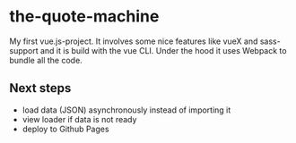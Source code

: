 # the-quote-machine

My first vue.js-project. It involves some nice features like vueX and sass-support and it is build with the vue CLI. Under the hood it uses Webpack to bundle all the code. 

## Next steps 

- load data (JSON) asynchronously instead of importing it
- view loader if data is not ready
- deploy to Github Pages